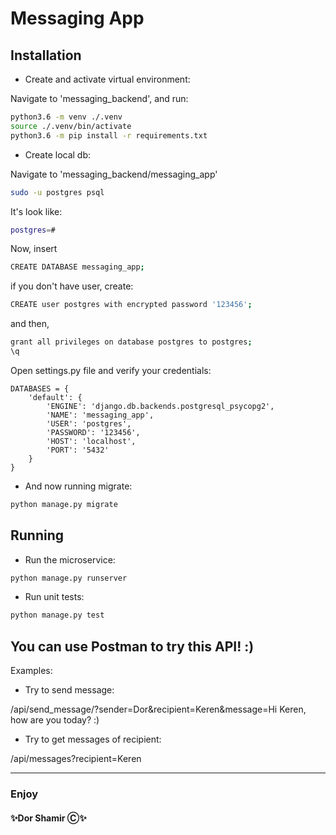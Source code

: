 # Messaging App

## Installation

- Create and activate virtual environment:

Navigate to 'messaging_backend', and run:

```bash
python3.6 -m venv ./.venv
source ./.venv/bin/activate
python3.6 -m pip install -r requirements.txt
```

- Create local db:

Navigate to 'messaging_backend/messaging_app'

```bash
sudo -u postgres psql
```

It's look like:

```bash
postgres=#
```

Now, insert

```bash
CREATE DATABASE messaging_app;
```

if you don't have user, create:

```bash
CREATE user postgres with encrypted password '123456';
```

and then,

```bash
grant all privileges on database postgres to postgres;
\q
```

Open settings.py file and verify your credentials:

```code
DATABASES = {
    'default': {
        'ENGINE': 'django.db.backends.postgresql_psycopg2',
        'NAME': 'messaging_app',
        'USER': 'postgres',
        'PASSWORD': '123456',
        'HOST': 'localhost',
        'PORT': '5432'
    }
}
```

- And now running migrate:

```bash
python manage.py migrate
```

## Running

- Run the microservice:

```bash
python manage.py runserver
```

- Run unit tests:

```bash
python manage.py test
```

## You can use Postman to try this API! :)

Examples:

- Try to send message:

/api/send_message/?sender=Dor&recipient=Keren&message=Hi Keren, how are you today? :)

- Try to get messages of recipient:

/api/messages?recipient=Keren

---

### Enjoy

#### ✨Dor Shamir Ⓒ✨
